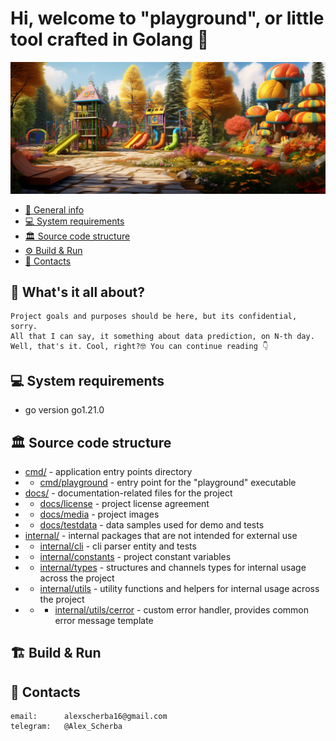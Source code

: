 # Hi, welcome to "playground", or little tool crafted in Golang 🚀

![](./docs/media/logo.png)
<!-- TOC -->
* [📖 General info](#-general-info)
* [💻 System requirements](#-system-requirements)
* [🏛️ Source code structure](#-source-code-structure)
* [⚙️ Build & Run](#-build--run)
* [📱 Contacts](#-contacts)
<!-- TOC -->


## 📖 What's it all about?
``` 
Project goals and purposes should be here, but its confidential, sorry.
All that I can say, it something about data prediction, on N-th day.
Well, that's it. Cool, right?🤓 You can continue reading 👇
``` 
## 💻 System requirements
* go version go1.21.0

## 🏛️ Source code structure
* [cmd/](cmd) - application entry points directory
* * [cmd/playground](cmd/playground) - entry point for the "playground" executable
* [docs/](docs) - documentation-related files for the project
* * [docs/license](docs/license) - project license agreement
* * [docs/media](docs/media) - project images
* * [docs/testdata](docs/testdata) - data samples used for demo and tests
* [internal/](internal) - internal packages that are not intended for external use
* * [internal/cli](internal/cli) - cli parser entity and tests
* * [internal/constants](internal/constants) - project constant variables
* * [internal/types](internal/types) - structures and channels types for internal usage across the project
* * [internal/utils](internal/utils) - utility functions and helpers for internal usage across the project
* * * [internal/utils/cerror](internal/utils/cerror) - custom error handler, provides common error message template

## 🏗 Build & Run

## 📱 Contacts
``` 
email:      alexscherba16@gmail.com
telegram:   @Alex_Scherba
```
